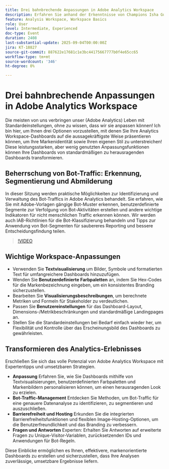 ```yaml
---
title: Drei bahnbrechende Anpassungen in Adobe Analytics Workspace
description: Erfahren Sie anhand der Erkenntnisse von Champions Isha Gupta und Deb William, wie Sie Dashboards markieren, Unique Visitor IDs festlegen und den Bot-Traffic in Adobe Analytics bekämpfen.
feature: Analysis Workspace, Workspace Basics
role: User
level: Intermediate, Experienced
doc-type: Event
duration: 2408
last-substantial-update: 2025-09-04T00:00:00Z
jira: KT-18827
source-git-commit: 887622e17681c1e3bc44175667777b0f4e65cc65
workflow-type: tm+mt
source-wordcount: '346'
ht-degree: 0%

---
```



# Drei bahnbrechende Anpassungen in Adobe Analytics Workspace

Die meisten von uns verbringen unser (Adobe Analytics) Leben mit Standardeinstellungen, ohne zu wissen, dass wir sie anpassen können! Ich bin hier, um Ihnen drei Optionen vorzustellen, mit denen Sie Ihre Analytics Workspace-Dashboards auf die aussagekräftigste Weise präsentieren können, um Ihre Markenidentität sowie Ihren eigenen Stil zu unterstreichen! Diese leistungsstarken, aber wenig genutzten Anpassungsfunktionen können Ihre Dashboards von standardmäßigen zu herausragenden Dashboards transformieren.

## Beherrschung von Bot-Traffic: Erkennung, Segmentierung und Abmilderung

In dieser Sitzung werden praktische Möglichkeiten zur Identifizierung und Verwaltung des Bot-Traffics in Adobe Analytics behandelt. Sie erfahren, wie Sie mit Adobe-Vorlagen gängige Bot-Muster erkennen, benutzerdefinierte Segmente zur Verfolgung von Bot-Aktivitäten erstellen und andere wichtige Indikatoren für nicht menschlichen Traffic erkennen können. Wir werden auch IAB-Richtlinien für die Bot-Klassifizierung behandeln und Tipps zur Anwendung von Bot-Segmenten für saubereres Reporting und bessere Entscheidungsfindung teilen.

>[!VIDEO](https://video.tv.adobe.com/v/3471123/?learn=on&enablevpops)

## Wichtige Workspace-Anpassungen

* Verwenden Sie **Textvisualisierung** um Bilder, Symbole und formatierten Text für umfangreichere Dashboards hinzuzufügen.
* Wenden Sie **Benutzerdefinierte Farbpaletten** an, indem Sie Hex-Codes für die Markenbezeichnung eingeben, um ein konsistentes Branding sicherzustellen.
* Bearbeiten Sie **Visualisierungsbeschreibungen**, um berechnete Metriken und Formeln für Stakeholder zu verdeutlichen.
* Passen Sie **Benutzereinstellungen** für das Dashboard-Layout, Dimensions-/Metrikbeschränkungen und standardmäßige Landingpages an.
* Stellen Sie die Standardeinstellungen bei Bedarf einfach wieder her, um Flexibilität und Kontrolle über das Erscheinungsbild des Dashboards zu gewährleisten.

## Transformieren des Analytics-Erlebnisses

Erschließen Sie sich das volle Potenzial von Adobe Analytics Workspace mit Expertentipps und umsetzbaren Strategien.

* **Anpassung** Erfahren Sie, wie Sie Dashboards mithilfe von Textvisualisierungen, benutzerdefinierten Farbpaletten und Markenbildern personalisieren können, um einen herausragenden Look zu erzielen.
* **Bot-Traffic-Management** Entdecken Sie Methoden, um Bot-Traffic für eine genauere Datenanalyse zu identifizieren, zu segmentieren und auszuschließen.
* **Barrierefreiheit und Hosting** Erkunden Sie die integrierten Barrierefreiheitsfunktionen und flexiblen Image-Hosting-Optionen, um die Benutzerfreundlichkeit und das Branding zu verbessern.
* **Fragen und Antworten** Experten: Erhalten Sie Antworten auf erweiterte Fragen zu Unique-Visitor-Variablen, zurücksetzenden IDs und Anwendungen für Bot-Regeln.

Diese Einblicke ermöglichen es Ihnen, effektivere, markenorientierte Dashboards zu erstellen und sicherzustellen, dass Ihre Analysen zuverlässige, umsetzbare Ergebnisse liefern.

